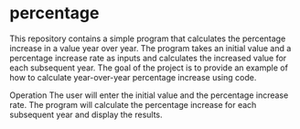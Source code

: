 # percentage

This repository contains a simple program that calculates the percentage increase in a value year over year. The program takes an initial value and a percentage increase rate as inputs and calculates the increased value for each subsequent year. The goal of the project is to provide an example of how to calculate year-over-year percentage increase using code.

Operation
The user will enter the initial value and the percentage increase rate. The program will calculate the percentage increase for each subsequent year and display the results.
